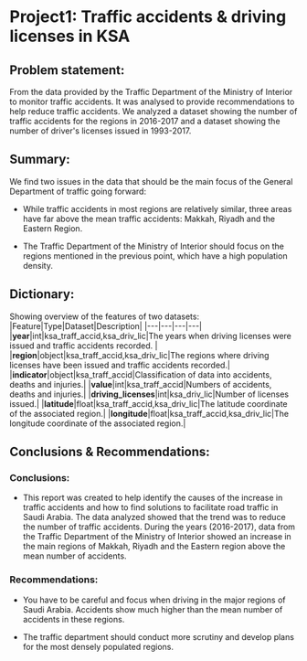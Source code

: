 # Project1: Traffic accidents & driving licenses in KSA
## Problem statement:
From the data provided by the Traffic Department of the Ministry of Interior to monitor traffic accidents. It was analysed to provide recommendations to help reduce traffic accidents. We analyzed a dataset showing the number of traffic accidents for the regions in 2016-2017 and a dataset showing the number of driver's licenses issued in 1993-2017.
## Summary:
We find two issues in the data that should be the main focus of the General Department of traffic going forward:

- While traffic accidents in most regions are relatively similar, three areas have far above the mean traffic accidents: Makkah, Riyadh and the Eastern Region.

- The Traffic Department of the Ministry of Interior should focus on the regions mentioned in the previous point, which have a high population density.
##  Dictionary:
Showing overview of the features of two datasets:
|Feature|Type|Dataset|Description|
|---|---|---|---|
|**year**|int|ksa_traff_accid,ksa_driv_lic|The years when driving licenses were issued and traffic accidents recorded. |
|**region**|object|ksa_traff_accid,ksa_driv_lic|The regions where driving licenses have been issued and traffic accidents recorded.|
|**indicator**|object|ksa_traff_accid|Classification of data into accidents, deaths and injuries.|
|**value**|int|ksa_traff_accid|Numbers of accidents, deaths and injuries.|
|**driving_licenses**|int|ksa_driv_lic|Number of licenses issued.|
|**latitude**|float|ksa_traff_accid,ksa_driv_lic|The latitude coordinate of the associated region.|
|**longitude**|float|ksa_traff_accid,ksa_driv_lic|The longitude coordinate of the associated region.|

## Conclusions & Recommendations:
### Conclusions:
- This report was created to help identify the causes of the increase in traffic accidents and how to find solutions to facilitate road traffic in Saudi Arabia. The data analyzed showed that the trend was to reduce the number of traffic accidents.
 During the years (2016-2017), data from the Traffic Department of the Ministry of Interior showed an increase in the main regions of Makkah, Riyadh and the Eastern region above the mean number of accidents. 

### Recommendations:
- You have to be careful and focus when driving in the major regions of Saudi Arabia. Accidents show much higher than the mean number of accidents in these regions.

- The traffic department should conduct more scrutiny and develop plans for the most densely populated regions.

